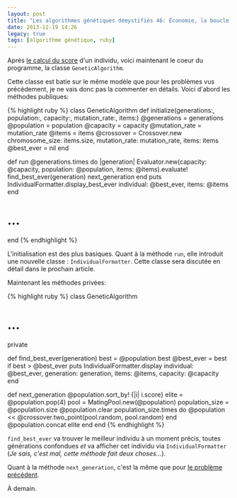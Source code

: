 ```yaml
---
layout: post
title: "Les algorithmes génétiques démystifiés 46: Économie, la boucle principale"
date: 2013-12-19 14:26
legacy: true
tags: [algorithme génétique, ruby]
---
```




Après [le calcul du score](http://lkdjiin.github.io/blog/2013/12/16/les-algorithmes-genetiques-demystifies-45-economie-calcul-du-score/)
d'un individu, voici maintenant le coeur du programme, la classe
`GeneticAlgorithm`.

<!-- more -->

Cette classe est batie sur le même modèle que pour les problèmes vus
précédement, je ne vais donc pas la commenter en détails. Voici d'abord
les méthodes publiques:

{% highlight ruby %}
class GeneticAlgorithm
  def initialize(generations:, population:, capacity:, mutation_rate:, items:)
    @generations = generations
    @population = population
    @capacity = capacity
    @mutation_rate = mutation_rate
    @items = items
    @crossover = Crossover.new chromosome_size: items.size,
      mutation_rate: mutation_rate,
      items: items
    @best_ever = nil
  end

  def run
    @generations.times do |generation|
      Evaluator.new(capacity: @capacity, population: @population,
        items: @items).evaluate!
      find_best_ever(generation)
      next_generation
    end
    puts IndividualFormatter.display_best_ever individual: @best_ever,
      items: @items
  end

  # ...

end
{% endhighlight %}

L'initialisation est des plus basiques. Quant à la méthode `run`, elle
introduit une nouvelle classe : `IndividualFormatter`. Cette classe sera
discutée en détail dans le prochain article.

Maintenant les méthodes privées:

{% highlight ruby %}
class GeneticAlgorithm

  # ...

  private

  def find_best_ever(generation)
    best = @population.best
    @best_ever = best if best > @best_ever
    puts IndividualFormatter.display individual: @best_ever,
      generation: generation,
      items: @items,
      capacity: @capacity
  end

  def next_generation
    @population.sort_by! {|i| i.score}
    elite = @population.pop(4)
    pool = MatingPool.new(@population)
    population_size = @population.size
    @population.clear
    population_size.times do
      @population << @crossover.two_point(pool.random, pool.random)
    end
    @population.concat elite
  end
end
{% endhighlight %}

`find_best_ever` va trouver le meilleur individu à un moment précis, toutes
générations confondues *et* va afficher cet individu via `IndividualFormatter`
(*Je sais, c'est mal, cette méthode fait deux choses…*).

Quant à la méthode `next_generation`, c'est la même que pour
[le problème précédent](http://lkdjiin.github.io/blog/2013/11/16/les-algorithmes-genetiques-39-resolution-du-sac-a-dos/).



À demain.



